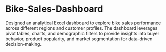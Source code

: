 # Bike-Sales-Dashboard
Designed an analytical Excel dashboard to explore bike sales performance across different regions and customer profiles. The dashboard leverages pivot tables, charts, and demographic filters to provide insights into buyer behavior, product popularity, and market segmentation for data-driven decision-making.
